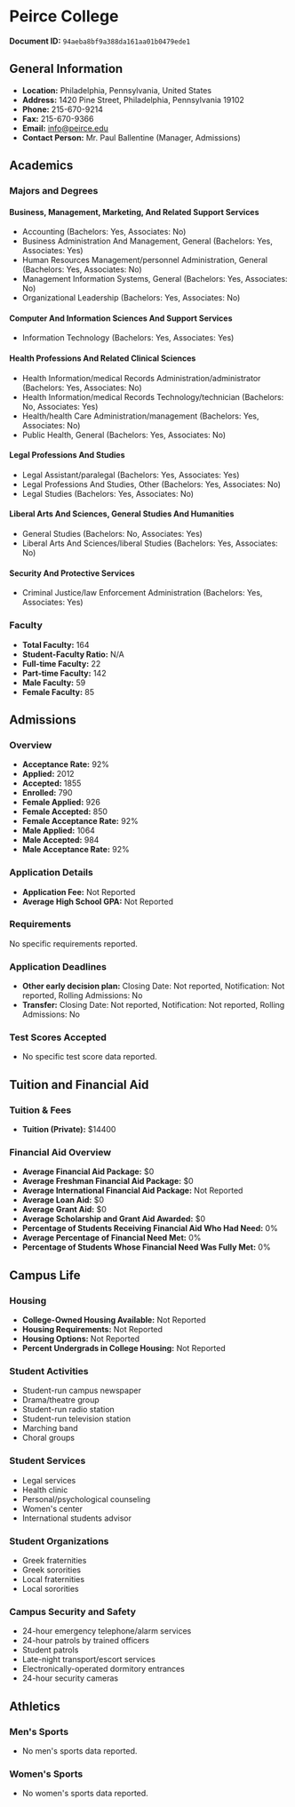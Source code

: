 # Peirce College

**Document ID:** `94aeba8bf9a388da161aa01b0479ede1`

## General Information

- **Location:** Philadelphia, Pennsylvania, United States
- **Address:** 1420 Pine Street, Philadelphia, Pennsylvania 19102
- **Phone:** 215-670-9214
- **Fax:** 215-670-9366
- **Email:** info@peirce.edu
- **Contact Person:** Mr. Paul Ballentine (Manager, Admissions)

## Academics

### Majors and Degrees

#### Business, Management, Marketing, And Related Support Services

- Accounting (Bachelors: Yes, Associates: No)
- Business Administration And Management, General (Bachelors: Yes, Associates: Yes)
- Human Resources Management/personnel Administration, General (Bachelors: Yes, Associates: No)
- Management Information Systems, General (Bachelors: Yes, Associates: No)
- Organizational Leadership (Bachelors: Yes, Associates: No)

#### Computer And Information Sciences And Support Services

- Information Technology (Bachelors: Yes, Associates: Yes)

#### Health Professions And Related Clinical Sciences

- Health Information/medical Records Administration/administrator (Bachelors: Yes, Associates: No)
- Health Information/medical Records Technology/technician (Bachelors: No, Associates: Yes)
- Health/health Care Administration/management (Bachelors: Yes, Associates: No)
- Public Health, General (Bachelors: Yes, Associates: No)

#### Legal Professions And Studies

- Legal Assistant/paralegal (Bachelors: Yes, Associates: Yes)
- Legal Professions And Studies, Other (Bachelors: Yes, Associates: No)
- Legal Studies (Bachelors: Yes, Associates: No)

#### Liberal Arts And Sciences, General Studies And Humanities

- General Studies (Bachelors: No, Associates: Yes)
- Liberal Arts And Sciences/liberal Studies (Bachelors: Yes, Associates: No)

#### Security And Protective Services

- Criminal Justice/law Enforcement Administration (Bachelors: Yes, Associates: Yes)

### Faculty

- **Total Faculty:** 164
- **Student-Faculty Ratio:** N/A
- **Full-time Faculty:** 22
- **Part-time Faculty:** 142
- **Male Faculty:** 59
- **Female Faculty:** 85

## Admissions

### Overview

- **Acceptance Rate:** 92%
- **Applied:** 2012
- **Accepted:** 1855
- **Enrolled:** 790
- **Female Applied:** 926
- **Female Accepted:** 850
- **Female Acceptance Rate:** 92%
- **Male Applied:** 1064
- **Male Accepted:** 984
- **Male Acceptance Rate:** 92%

### Application Details

- **Application Fee:** Not Reported
- **Average High School GPA:** Not Reported

### Requirements

No specific requirements reported.

### Application Deadlines

- **Other early decision plan:** Closing Date: Not reported, Notification: Not reported, Rolling Admissions: No
- **Transfer:** Closing Date: Not reported, Notification: Not reported, Rolling Admissions: No

### Test Scores Accepted

- No specific test score data reported.

## Tuition and Financial Aid

### Tuition & Fees

- **Tuition (Private):** $14400

### Financial Aid Overview

- **Average Financial Aid Package:** $0
- **Average Freshman Financial Aid Package:** $0
- **Average International Financial Aid Package:** Not Reported
- **Average Loan Aid:** $0
- **Average Grant Aid:** $0
- **Average Scholarship and Grant Aid Awarded:** $0
- **Percentage of Students Receiving Financial Aid Who Had Need:** 0%
- **Average Percentage of Financial Need Met:** 0%
- **Percentage of Students Whose Financial Need Was Fully Met:** 0%

## Campus Life

### Housing

- **College-Owned Housing Available:** Not Reported
- **Housing Requirements:** Not Reported
- **Housing Options:** Not Reported
- **Percent Undergrads in College Housing:** Not Reported

### Student Activities

- Student-run campus newspaper
- Drama/theatre group
- Student-run radio station
- Student-run television station
- Marching band
- Choral groups

### Student Services

- Legal services
- Health clinic
- Personal/psychological counseling
- Women's center
- International students advisor

### Student Organizations

- Greek fraternities
- Greek sororities
- Local fraternities
- Local sororities

### Campus Security and Safety

- 24-hour emergency telephone/alarm services
- 24-hour patrols by trained officers
- Student patrols
- Late-night transport/escort services
- Electronically-operated dormitory entrances
- 24-hour security cameras

## Athletics

### Men's Sports

- No men's sports data reported.

### Women's Sports

- No women's sports data reported.
